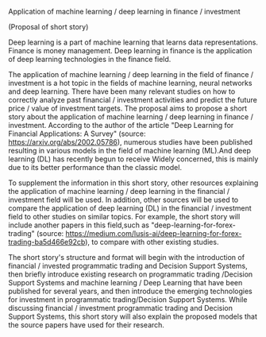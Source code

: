 Application of machine learning / deep learning in finance / investment

(Proposal of short story)

Deep learning is a part of machine learning that learns data representations. Finance is money management. Deep learning in finance is the application of deep learning technologies in the finance field.

The application of machine learning / deep learning in the field of finance / investment is a hot topic in the fields of machine learning, neural networks and deep learning. There have been many relevant studies on how to correctly analyze past financial / investment activities and predict the future price / value of investment targets. The proposal aims to propose a short story about the application of machine learning / deep learning in finance / investment. According to the author of the article "Deep Learning for Financial Applications: A Survey" (source: https://arxiv.org/abs/2002.05786), numerous studies have been published resulting in various models in the field of machine learning (ML).And deep learning (DL) has recently begun to receive Widely concerned, this is mainly due to its better performance than the classic model.

To supplement the information in this short story, other resources explaining the application of machine learning / deep learning in the financial / investment field will be used. In addition, other sources will be used to compare the application of deep learning (DL) in the financial / investment field to other studies on similar topics. For example, the short story will include another papers in this field,such as  "deep-learning-for-forex-trading" (source: https://medium.com/lusis-ai/deep-learning-for-forex-trading-ba5d466e92cb), to compare with other existing studies.

The short story's structure and format will begin with the introduction of financial / invested programmatic trading and Decision Support Systems, then briefly introduce existing research on programmatic trading /Decision Support Systems and machine learning / Deep Learning that have been published for several years, and then introduce the  emerging technologies for investment in programmatic trading/Decision Support Systems. While discussing financial / investment programmatic trading and Decision Support Systems, this short story will also explain the proposed models that the source papers have used for their research.


